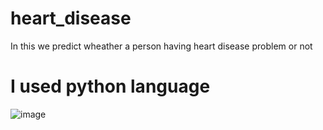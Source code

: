 # heart_disease
In this we predict wheather a person having heart disease problem or not
# I used python language 
![image](https://user-images.githubusercontent.com/92779828/139273308-0b1fcbfe-c90e-475f-aac7-299df59c10e0.png)
